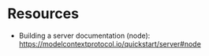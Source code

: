 # Resources

- Building a server documentation (node): https://modelcontextprotocol.io/quickstart/server#node
